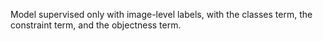 Model supervised only with image-level labels, with the classes term, the constraint term, and the objectness term.

